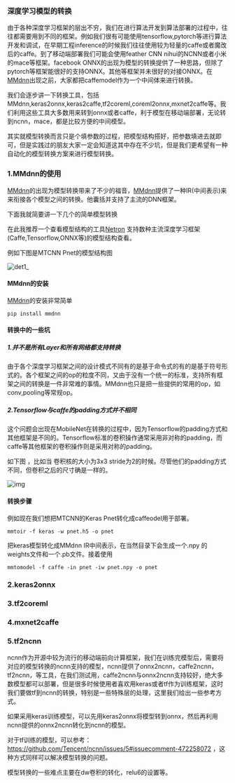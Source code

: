 ### 深度学习模型的转换

由于各种深度学习框架的层出不穷，我们在进行算法开发到算法部署的过程中，往往都需要用到不同的框架。例如我们很有可能使用tensorflow,pytorch等进行算法开发和调试，在早期工程inference的时候我们往往使用较为轻量的caffe或者魔改后的caffe。到了移动端部署我们可能会使用feather CNN nihui的NCNN或者小米的mace等框架。facebook ONNX的出现为模型的转换提供了一种思路，但除了pytorch等框架能很好的支持ONNX。其他等框架并未很好的对接ONNX。在[MMdnn](https://github.com/Microsoft/MMdnn)出现之前，大家都把caffemodel作为一个中间体来进行转换。

我们会逐步讲一下转换工具，包括MMdnn,keras2onnx,keras2caffe,tf2coreml,coreml2onnx,mxnet2caffe等。我们利用这些工具大多数用来转到onnx或者caffe，利于模型在移动端部署，无论转到ncnn，mace，都是比较方便的中间模型。

其实就模型转换而言只是个填参数的过程，把模型结构搭好，把参数填进去就即可，但是实践过的朋友大家一定会知道这其中存在不少坑，但是我们更希望有一种自动化的模型转换方案来进行模型转换。

### 1.MMdnn的使用

[MMdnn](https://github.com/Microsoft/MMdnn)的出现为模型转换带来了不少的福音，[MMdnn](https://github.com/Microsoft/MMdnn)提供了一种IR(中间表示)来来衔接各个模型之间的转换。他囊括并支持了主流的DNN框架。

下面我就简要讲一下几个的简单模型转换

在此我推荐一个查看模型结构的工具[Netron](https://github.com/lutzroeder/Netron) 支持数种主流深度学习框架(Caffe,Tensorflow,ONNX等)的模型结构查看。

例如下图是MTCNN Pnet的模型结构图

![det1_](./det1_.png)



#### MMdnn的安装

[MMdnn](https://github.com/Microsoft/MMdnn)的安装非常简单

```
pip install mmdnn
```

#### 转换中的一些坑

##### 1.并不是所有Layer和所有网络都支持转换

由于各个深度学习框架之间的设计模式不同有的是基于命令式的有的是基于符号形式的。各个框架之间的op的粒度不同，又由于没有一个统一的标准，支持所有框架之间的转换是一件非常难的事情。MMdnn也只是把一些提供的常用的op，如conv,pooling等常规op。

##### 2.Tensorflow与caffe的padding方式并不相同

这个问题会出现在MobileNet在转换的过程中，因为Tensorflow的padding方式和其他框架是不同的。Tensorflow标准的卷积操作通常采用非对称的padding，而caffe等其他框架的卷积操作则是采用对称的padding。

如下图 ，比如当 卷积核的大小为3x3 stride为2的时候。尽管他们的padding方式不同，但卷积之后的尺寸确是一样的。

![img](https://github.com/Microsoft/MMdnn/wiki/image/mobilenet1.png)



#### 转换步骤

例如现在我们想把MTCNN的Keras Pnet转化成caffeodel用于部署。

```
mmtoir -f keras -w pnet.h5 -o pnet
```

把keras模型转化成MMdnn IR中间表示，在当然目录下会生成一个.npy 的weights文件和一个.pb文件。接着使用

```
mmtomodel -f caffe -in pnet -iw pnet.npy -o pnet
```

### 2.keras2onnx

### 3.tf2coreml

### 4.mxnet2caffe

### 5.tf2ncnn

ncnn作为开源中较为流行的移动端前向计算框架，我们在训练完模型后，需要将对应的模型转换的ncnn支持的模型，ncnn提供了onnx2ncnn，caffe2ncnn，tf2ncnn，等工具，在我们测试用，caffe2ncnn与onnx2ncnn支持较好，绝大多数模型都可以部署，但是很多时候使用者喜欢用keras或者tf作为训练框架，这时我们要做tf到ncnn的转换，特别是一些特殊层的处理，这里我们给出一些参考方式。

如果采用keras训练模型，可以先用keras2onnx将模型转到onnx，然后再利用ncnn提供的onnx2ncnn转化到ncnn的模型。

对于tf训练的模型，可以参考：https://github.com/Tencent/ncnn/issues/5#issuecomment-472258072 ，这种方式同样可以解决模型转换的问题。

模型转换的一些难点主要在dw卷积的转化，relu6的设置等。


